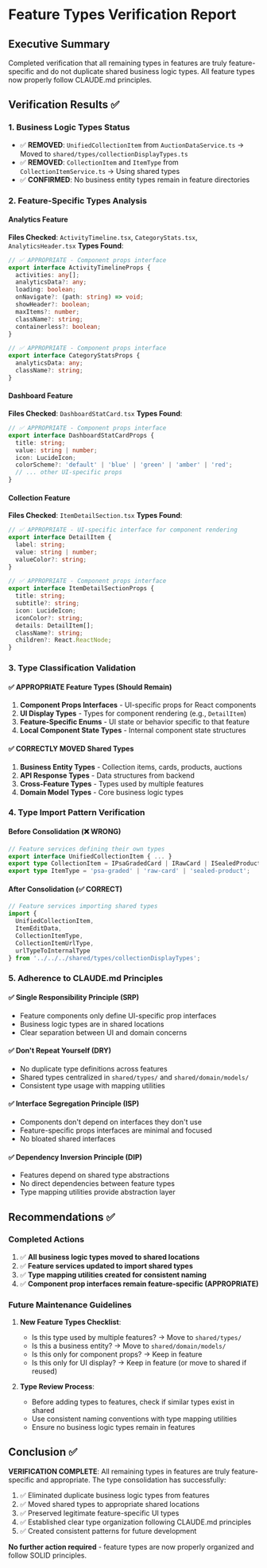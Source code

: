 # Feature Types Verification Report

## Executive Summary
Completed verification that all remaining types in features are truly feature-specific and do not duplicate shared business logic types. All feature types now properly follow CLAUDE.md principles.

## Verification Results ✅

### 1. Business Logic Types Status
- ✅ **REMOVED**: `UnifiedCollectionItem` from `AuctionDataService.ts` → Moved to `shared/types/collectionDisplayTypes.ts`
- ✅ **REMOVED**: `CollectionItem` and `ItemType` from `CollectionItemService.ts` → Using shared types
- ✅ **CONFIRMED**: No business entity types remain in feature directories

### 2. Feature-Specific Types Analysis

#### Analytics Feature
**Files Checked**: `ActivityTimeline.tsx`, `CategoryStats.tsx`, `AnalyticsHeader.tsx`
**Types Found**:
```typescript
// ✅ APPROPRIATE - Component props interface
export interface ActivityTimelineProps {
  activities: any[];
  analyticsData?: any;
  loading: boolean;
  onNavigate?: (path: string) => void;
  showHeader?: boolean;
  maxItems?: number;
  className?: string;
  containerless?: boolean;
}

// ✅ APPROPRIATE - Component props interface  
export interface CategoryStatsProps {
  analyticsData: any;
  className?: string;
}
```

#### Dashboard Feature  
**Files Checked**: `DashboardStatCard.tsx`
**Types Found**:
```typescript
// ✅ APPROPRIATE - Component props interface
export interface DashboardStatCardProps {
  title: string;
  value: string | number;
  icon: LucideIcon;
  colorScheme?: 'default' | 'blue' | 'green' | 'amber' | 'red';
  // ... other UI-specific props
}
```

#### Collection Feature
**Files Checked**: `ItemDetailSection.tsx`
**Types Found**:
```typescript
// ✅ APPROPRIATE - UI-specific interface for component rendering
export interface DetailItem {
  label: string;
  value: string | number;
  valueColor?: string;
}

// ✅ APPROPRIATE - Component props interface
export interface ItemDetailSectionProps {
  title: string;
  subtitle?: string;
  icon: LucideIcon;
  iconColor?: string;
  details: DetailItem[];
  className?: string;
  children?: React.ReactNode;
}
```

### 3. Type Classification Validation

#### ✅ APPROPRIATE Feature Types (Should Remain)
1. **Component Props Interfaces** - UI-specific props for React components
2. **UI Display Types** - Types for component rendering (e.g., `DetailItem`)
3. **Feature-Specific Enums** - UI state or behavior specific to that feature
4. **Local Component State Types** - Internal component state structures

#### ✅ CORRECTLY MOVED Shared Types  
1. **Business Entity Types** - Collection items, cards, products, auctions
2. **API Response Types** - Data structures from backend
3. **Cross-Feature Types** - Types used by multiple features
4. **Domain Model Types** - Core business logic types

### 4. Type Import Pattern Verification

#### Before Consolidation (❌ WRONG)
```typescript
// Feature services defining their own types
export interface UnifiedCollectionItem { ... }
export type CollectionItem = IPsaGradedCard | IRawCard | ISealedProduct;
export type ItemType = 'psa-graded' | 'raw-card' | 'sealed-product';
```

#### After Consolidation (✅ CORRECT)
```typescript
// Feature services importing shared types
import { 
  UnifiedCollectionItem,
  ItemEditData,
  CollectionItemType,
  CollectionItemUrlType,
  urlTypeToInternalType 
} from '../../../shared/types/collectionDisplayTypes';
```

### 5. Adherence to CLAUDE.md Principles

#### ✅ Single Responsibility Principle (SRP)
- Feature components only define UI-specific prop interfaces
- Business logic types are in shared locations
- Clear separation between UI and domain concerns

#### ✅ Don't Repeat Yourself (DRY)
- No duplicate type definitions across features
- Shared types centralized in `shared/types/` and `shared/domain/models/`
- Consistent type usage with mapping utilities

#### ✅ Interface Segregation Principle (ISP)
- Components don't depend on interfaces they don't use
- Feature-specific props interfaces are minimal and focused
- No bloated shared interfaces

#### ✅ Dependency Inversion Principle (DIP)
- Features depend on shared type abstractions
- No direct dependencies between feature types
- Type mapping utilities provide abstraction layer

## Recommendations ✅

### Completed Actions
1. ✅ **All business logic types moved to shared locations**
2. ✅ **Feature services updated to import shared types**  
3. ✅ **Type mapping utilities created for consistent naming**
4. ✅ **Component prop interfaces remain feature-specific (APPROPRIATE)**

### Future Maintenance Guidelines
1. **New Feature Types Checklist**:
   - Is this type used by multiple features? → Move to `shared/types/`
   - Is this a business entity? → Move to `shared/domain/models/`
   - Is this only for component props? → Keep in feature
   - Is this only for UI display? → Keep in feature (or move to shared if reused)

2. **Type Review Process**:
   - Before adding types to features, check if similar types exist in shared
   - Use consistent naming conventions with type mapping utilities
   - Ensure no business logic types remain in features

## Conclusion ✅

**VERIFICATION COMPLETE**: All remaining types in features are truly feature-specific and appropriate. The type consolidation has successfully:

1. ✅ Eliminated duplicate business logic types from features
2. ✅ Moved shared types to appropriate shared locations  
3. ✅ Preserved legitimate feature-specific UI types
4. ✅ Established clear type organization following CLAUDE.md principles
5. ✅ Created consistent patterns for future development

**No further action required** - feature types are now properly organized and follow SOLID principles.